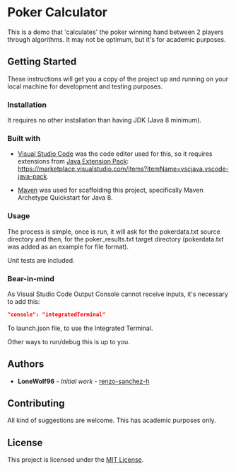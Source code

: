 # Poker Calculator
This is a demo that 'calculates' the poker winning hand between 2 players through algorithms. It may not be optimum, but it's for academic purposes.

## Getting Started
These instructions will get you a copy of the project up and running on your local machine for development and testing purposes.

### Installation
It requires no other installation than having JDK (Java 8 minimum).

### Built with
* [Visual Studio Code](https://code.visualstudio.com/) was the code editor used for this, so it requires extensions from [Java Extension Pack](https://code.visualstudio.com/docs/java/java-tutorial): https://marketplace.visualstudio.com/items?itemName=vscjava.vscode-java-pack.

* [Maven](https://maven.apache.org/) was used for scaffolding this project, specifically Maven Archetype Quickstart for Java 8.

### Usage
The process is simple, once is run, it will ask for the pokerdata.txt source directory and then, for the poker_results.txt target directory (pokerdata.txt was added as an example for file format).

Unit tests are included.

### Bear-in-mind
As Visual Studio Code Output Console cannot receive inputs, it's necessary to add this:

```json
"console": "integratedTerminal"
```

To launch.json file, to use the Integrated Terminal.

Other ways to run/debug this is up to you.

## Authors
* **LoneWolf96** - *Initial work* - [renzo-sanchez-h](https://github.com/lone-wolf-96)

## Contributing
All kind of suggestions are welcome. This has academic purposes only.

## License
This project is licensed under the [MIT License](https://choosealicense.com/licenses/mit/).